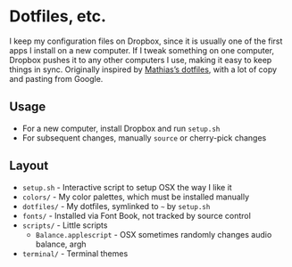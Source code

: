 # Dotfiles, etc.

I keep my configuration files on Dropbox, since it is usually one of the first apps I install on a new computer. If I tweak something on one computer, Dropbox pushes it to any other computers I use, making it easy to keep things in sync. Originally inspired by [Mathias’s dotfiles](https://github.com/mathiasbynens/dotfiles), with a lot of copy and pasting from Google.

## Usage

* For a new computer, install Dropbox and run `setup.sh`
* For subsequent changes, manually `source` or cherry-pick changes

## Layout

* `setup.sh` - Interactive script to setup OSX the way I like it
* `colors/` - My color palettes, which must be installed manually
* `dotfiles/` - My dotfiles, symlinked to `~` by `setup.sh`
* `fonts/` - Installed via Font Book, not tracked by source control
* `scripts/` - Little scripts
    * `Balance.applescript` - OSX sometimes randomly changes audio balance, argh
* `terminal/` - Terminal themes
